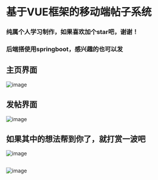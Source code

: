 # 基于VUE框架的移动端帖子系统

### 纯属个人学习制作，如果喜欢加个star吧，谢谢！

### 后端搭使用springboot，感兴趣的也可以发

## 主页界面

![image](https://raw.githubusercontent.com/JohnAlex6423/olcowPostBar/master/mdimage/home.gif)

## 发帖界面

![image](https://raw.githubusercontent.com/JohnAlex6423/olcowPostBar/master/mdimage/field.gif)

## 如果其中的想法帮到你了，就打赏一波吧
![image](https://raw.githubusercontent.com/JohnAlex6423/olcowPostBar/master/mdimage/zhifubao.jpg)
##
![image](https://raw.githubusercontent.com/JohnAlex6423/olcowPostBar/master/mdimage/hongbao.png)
